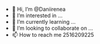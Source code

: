 - 👋 Hi, I’m @Daniirenea
- 👀 I’m interested in ...
- 🌱 I’m currently learning ...
- 💞️ I’m looking to collaborate on ...
- 📫 How to reach me 2516209225

<!---
Daniirenea/Daniirenea is a ✨ special ✨ repository because its `README.md` (this file) appears on your GitHub profile.
You can click the Preview link to take a look at your changes.
--->
